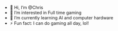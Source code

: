 - 👋 Hi, I’m @Chris 
- 👀 I’m interested in Full time gaming
- 🌱 I’m currently learning AI and computer hardware
- ⚡ Fun fact: I can do gaming all day, lol!

